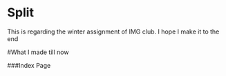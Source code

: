 # Split
This is regarding the winter assignment of IMG club. I hope I make it to the end

#What I made till now

###Index Page


